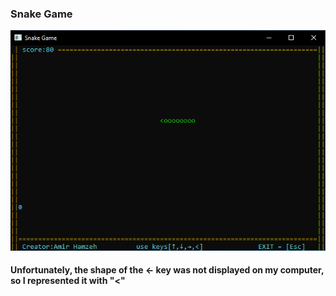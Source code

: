### Snake Game 
![screenshot](SnakePic.png)
#### Unfortunately, the shape of the ←	key was not displayed on my computer, so I represented it with "<"
